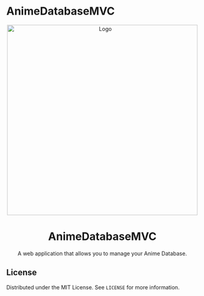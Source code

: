 # AnimeDatabaseMVC

<!-- PROJECT LOGO -->
<p align="center">
  <a href="https://github.com/gryczanm/AnimeDatabaseMVC">
	  <img width="500" height="500" align="center" src="https://i.imgur.com/1UB5l7P.png" alt="Logo" />
  </a>  
</p>

<!-- PROJECT TITLES -->
<h1 align="center">AnimeDatabaseMVC</h1>
<p align="center">
  A web application that allows you to manage your Anime Database.
</p>

<!-- LICENSE -->
## License
Distributed under the MIT License. See `LICENSE` for more information.
